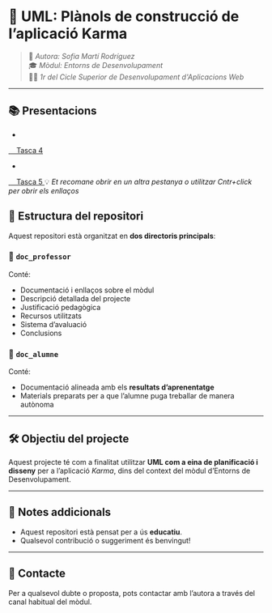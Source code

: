
# 🧭 UML: Plànols de construcció de l’aplicació **Karma**

> 📘 *Autora: Sofia Martí Rodríguez*  
> 🎓 *Mòdul: Entorns de Desenvolupament*  
> 🧑‍💻 *1r del Cicle Superior de Desenvolupament d'Aplicacions Web*

---

## 📚 Presentacions
- <a href="https://www.canva.com/design/DAGnP2lkp80/jeae5WCFoenApkBPYQoThg/edit?utm_content=DAGnP2lkp80&utm_campaign=designshare&utm_medium=link2&utm_source=sharebutton" target="_blank">
    Tasca 4
</a>
- <a href="https://www.canva.com/design/DAGpyGKIGMs/OQRJmXXGaW4aIaIRfamnKg/edit?utm_content=DAGpyGKIGMs&utm_campaign=designshare&utm_medium=link2&utm_source=sharebutton" target="_blank">
    Tasca 5
</a>
💡 *Et recomane obrir en un altra pestanya o utilitzar Cntr+click per obrir els enllaços*

## 📂 Estructura del repositori

Aquest repositori està organitzat en **dos directoris principals**:

### 📁 `doc_professor`
Conté:
- Documentació i enllaços sobre el mòdul
- Descripció detallada del projecte
- Justificació pedagògica
- Recursos utilitzats
- Sistema d’avaluació
- Conclusions

### 📁 `doc_alumne`
Conté:
- Documentació alineada amb els **resultats d’aprenentatge**
- Materials preparats per a que l’alumne puga treballar de manera autònoma

---

## 🛠️ Objectiu del projecte

Aquest projecte té com a finalitat utilitzar **UML com a eina de planificació i disseny** per a l’aplicació *Karma*, dins del context del mòdul d’Entorns de Desenvolupament.

---

## 📌 Notes addicionals

- Aquest repositori està pensat per a ús **educatiu**.
- Qualsevol contribució o suggeriment és benvingut!

---

## 📎 Contacte

Per a qualsevol dubte o proposta, pots contactar amb l’autora a través del canal habitual del mòdul.

